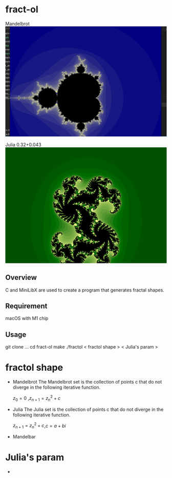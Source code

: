 # fract-ol
Mandelbrot
![gif](https://github.com/retakashi/fract-ol/blob/main/image/Mandelbrot.gif)

Julia 0.32+0.043
![gif](https://github.com/retakashi/fract-ol/blob/main/image/Julia.gif)

## Overview
C and MiniLibX are used to create a program that generates fractal shapes.

## Requirement
macOS with M1 chip
## Usage
git clone ...
cd fract-ol
make
./fractol < fractol shape > < Julia's param >
# fractol shape
- Mandelbrot
    The Mandelbrot set is the collection of points c that do not diverge in the following iterative function.

    $z_{0}=0$ ,$z_{n+1}​=z_{n}^2​+c$
- Julia
   The Julia set is the collection of points c that do not diverge in the following iterative function.

    $z_{n+1}​=z_{n}^2​+c$,$c=a+bi$
- Mandelbar
# Julia's param
- 
